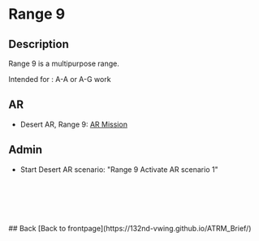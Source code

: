 # Range 9

## Description
Range 9 is a multipurpose range.

Intended for : A-A or A-G work


## AR
- Desert AR, Range 9: [AR Mission](/ATRM_Brief/Pages/R9_AR_Desert_TASK.html) 

## Admin
- Start Desert AR scenario: "Range 9 Activate AR scenario 1"


<br>
<br>
<br>
<br>
<br>
## Back
[Back to frontpage](https://132nd-vwing.github.io/ATRM_Brief/)
